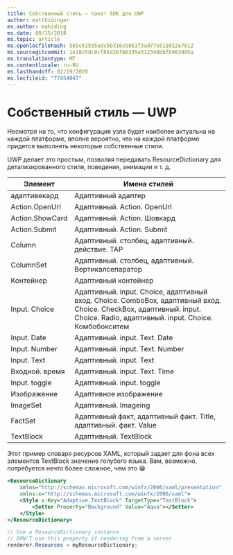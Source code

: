 ```yaml
---
title: Собственный стиль — пакет SDK для UWP
author: matthidinger
ms.author: mahiding
ms.date: 08/15/2018
ms.topic: article
ms.openlocfilehash: 565c61535adc5b316cb8b1f3ad77e511012e7612
ms.sourcegitcommit: 1e18c5dc0cf85d26f66335e312348bbfb903d95a
ms.translationtype: MT
ms.contentlocale: ru-RU
ms.lasthandoff: 02/19/2020
ms.locfileid: "77454047"
---
```

# <a name="native-styling---uwp"></a>Собственный стиль — UWP

Несмотря на то, что конфигурация узла будет наиболее актуальна на каждой платформе, вполне вероятно, что на каждой платформе придется выполнять некоторые собственные стили. 

UWP делает это простым, позволяя передавать ResourceDictionary для детализированного стиля, поведения, анимации и т. д.

| Элемент | Имена стилей |
|---|---|
| адаптивекард | Адаптивный адаптер| 
| Action.OpenUrl  | Адаптивный. Action. OpenUrl  |
| Action.ShowCard | Адаптивный. Action. Шовкард |
| Action.Submit  | Адаптивный. Action. Submit  |
| Column | Адаптивный. столбец, адаптивный. действие. TAP |
| ColumnSet | Адаптивный. столбец, адаптивный. Вертикалсепаратор |
| Контейнер | Адаптивный контейнер|
| Input. Choice | Адаптивный. input. Choice, адаптивный вход. Choice. ComboBox, адаптивный вход. Choice. CheckBox, адаптивный. input. Choice. Radio, адаптивный. input. Choice. Комбобокситем |
| Input. Date | Адаптивный. input. Text. Date
| Input. Number | Адаптивный. input. Text. Number |
| Input. Text | Адаптивный. input. Text |
| Входной. время | Адаптивный. input. Text. Time |
| Input. toggle| Адаптивный. input. toggle|
| Изображение  | Адаптивное изображение |
| ImageSet  | Адаптивный. Imageing |
| FactSet | Адаптивный факт, адаптивный факт. Title, адаптивный. факт. Value |
| TextBlock  | Адаптивный. TextBlock |

Этот пример словаря ресурсов XAML, который задает для фона всех элементов TextBlock значение голубого языка. Вам, возможно, потребуется нечто более сложное, чем это 😁

```xml
<ResourceDictionary
    xmlns="http://schemas.microsoft.com/winfx/2006/xaml/presentation" 
    xmlns:x="http://schemas.microsoft.com/winfx/2006/xaml">
    <Style x:Key="Adaptive.TextBlock" TargetType="TextBlock">
        <Setter Property="Background" Value="Aqua"></Setter>
    </Style>
</ResourceDictionary>
```
```csharp
// Use a ResourceDictionary instance
// DON'T use this property if rendering from a server
renderer.Resources = myResourceDictionary;
```
